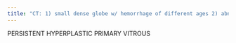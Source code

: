 ```yaml
---
title: "CT: 1) small dense globe w/ hemorrhage of different ages 2) abnormal lens 3) triangular retrolental soft tissue w/ &quot;martini glass&quot; shape 4) no Ca+ (distinguish from retinoblastoma) Sx: white papillary reflex, poor vison, nystagmus"
---
```

PERSISTENT 
HYPERPLASTIC 
PRIMARY VITROUS

